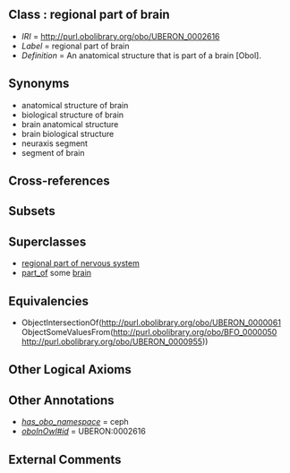
## Class : regional part of brain

 * *IRI* = http://purl.obolibrary.org/obo/UBERON_0002616
 * *Label* = regional part of brain
 * *Definition* = An anatomical structure that is part of a brain [Obol].

## Synonyms

 * anatomical structure of brain
 * biological structure of brain
 * brain anatomical structure
 * brain biological structure
 * neuraxis segment
 * segment of brain

## Cross-references


## Subsets


## Superclasses

 * [regional part of nervous system](../../UBERON/73/UBERON_0000073.md)
 * [part_of](../../BFO/50/BFO_0000050.md) some [brain](../../UBERON/55/UBERON_0000955.md)

## Equivalencies

 * ObjectIntersectionOf(<http://purl.obolibrary.org/obo/UBERON_0000061> ObjectSomeValuesFrom(<http://purl.obolibrary.org/obo/BFO_0000050> <http://purl.obolibrary.org/obo/UBERON_0000955>))

## Other Logical Axioms


## Other Annotations

 * *[has_obo_namespace](../../ce/oboInOwl#hasOBONamespace.md)* = ceph
 * *[oboInOwl#id](../../id/oboInOwl#id.md)* = UBERON:0002616

## External Comments

